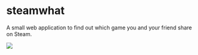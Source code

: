 # steamwhat

A small web application to find out which game you and your friend share on
Steam.

![](https://i.imgur.com/CCP6Zle.gif)

